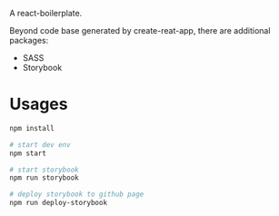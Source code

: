 A react-boilerplate.

Beyond code base generated by create-reat-app, there are additional packages:
- SASS
- Storybook

# Usages
```sh
npm install

# start dev env
npm start

# start storybook
npm run storybook

# deploy storybook to github page
npm run deploy-storybook
```